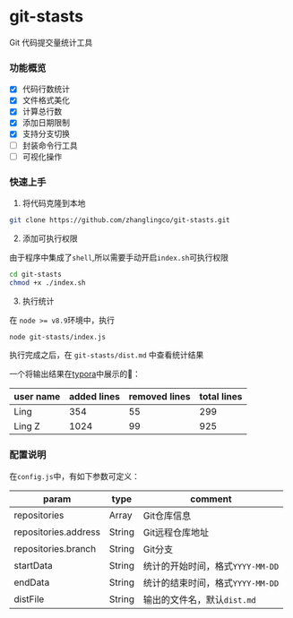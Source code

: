 # git-stasts
Git 代码提交量统计工具

### 功能概览

- [x] 代码行数统计
- [x] 文件格式美化
- [x] 计算总行数
- [x] 添加日期限制
- [x] 支持分支切换
- [ ] 封装命令行工具
- [ ] 可视化操作

### 快速上手

1. 将代码克隆到本地

```bash
git clone https://github.com/zhanglingco/git-stasts.git
```

2. 添加可执行权限

由于程序中集成了`shell`,所以需要手动开启`index.sh`可执行权限

```bash
cd git-stasts
chmod +x ./index.sh
```

3. 执行统计

在 `node >= v8.9`环境中，执行
```bash
node git-stasts/index.js
```

执行完成之后，在 `git-stasts/dist.md` 中查看统计结果

一个将输出结果在[typora](https://typora.io/)中展示的🌰：

user name | added lines | removed lines | total lines
---- | --- | --- | ---
Ling | 354 | 55 | 299
Ling Z | 1024 | 99 | 925

### 配置说明
在`config.js`中，有如下参数可定义：

param | type | comment
---- | --- | ---
repositories | Array | Git仓库信息
repositories.address | String | Git远程仓库地址
repositories.branch | String | Git分支
startData | String | 统计的开始时间，格式`YYYY-MM-DD`
endData | String | 统计的结束时间，格式`YYYY-MM-DD`
distFile | String | 输出的文件名，默认`dist.md`